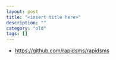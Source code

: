 ```yaml
---
layout: post
title: "<insert title here>"
description: ""
category: "old"
tags: []
---
```



* https://github.com/rapidsms/rapidsms
